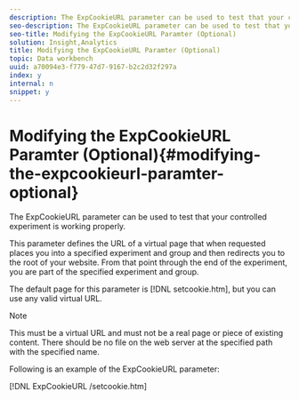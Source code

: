 ```yaml
---
description: The ExpCookieURL parameter can be used to test that your controlled experiment is working properly.
seo-description: The ExpCookieURL parameter can be used to test that your controlled experiment is working properly.
seo-title: Modifying the ExpCookieURL Paramter (Optional)
solution: Insight,Analytics
title: Modifying the ExpCookieURL Paramter (Optional)
topic: Data workbench
uuid: a70094e3-f779-47d7-9167-b2c2d32f297a
index: y
internal: n
snippet: y
---
```


# Modifying the ExpCookieURL Paramter (Optional){#modifying-the-expcookieurl-paramter-optional}

The ExpCookieURL parameter can be used to test that your controlled experiment is working properly.

 This parameter defines the URL of a virtual page that when requested places you into a specified experiment and group and then redirects you to the root of your website. From that point through the end of the experiment, you are part of the specified experiment and group.

The default page for this parameter is [!DNL setcookie.htm], but you can use any valid virtual URL.

>[!NOTE]
>
>This must be a virtual URL and must not be a real page or piece of existing content. There should be no file on the web server at the specified path with the specified name.

Following is an example of the ExpCookieURL parameter:

[!DNL ExpCookieURL /setcookie.htm] 
